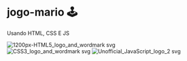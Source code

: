 # jogo-mario 🕹
 
 Usando HTML, CSS E JS 
 
 
![1200px-HTML5_logo_and_wordmark svg](https://user-images.githubusercontent.com/81865020/195167262-14609bb1-2e28-4a93-9645-83aef790a9fd.png)
![CSS3_logo_and_wordmark svg](https://user-images.githubusercontent.com/81865020/195167272-08952489-03b7-40dd-9c74-4defd1a06a3c.png)
![Unofficial_JavaScript_logo_2 svg](https://user-images.githubusercontent.com/81865020/195167277-863c1ecb-a5d1-4ef0-b3e9-8db253688f5d.png)
